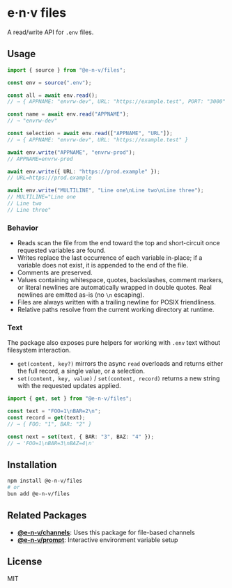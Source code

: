 # e·n·v files

A read/write API for `.env` files.

## Usage

```ts
import { source } from "@e-n-v/files";

const env = source(".env");

const all = await env.read();
// → { APPNAME: "envrw-dev", URL: "https://example.test", PORT: "3000" }

const name = await env.read("APPNAME");
// → "envrw-dev"

const selection = await env.read(["APPNAME", "URL"]);
// → { APPNAME: "envrw-dev", URL: "https://example.test" }

await env.write("APPNAME", "envrw-prod");
// APPNAME=envrw-prod

await env.write({ URL: "https://prod.example" });
// URL=https://prod.example

await env.write("MULTILINE", "Line one\nLine two\nLine three");
// MULTILINE="Line one
// Line two
// Line three"
```

### Behavior

- Reads scan the file from the end toward the top and short-circuit once requested variables are found.
- Writes replace the last occurrence of each variable in-place; if a variable does not exist, it is appended to the end of the file.
- Comments are preserved.
- Values containing whitespace, quotes, backslashes, comment markers, or literal newlines are automatically wrapped in double quotes. Real newlines are emitted as-is (no `\n` escaping).
- Files are always written with a trailing newline for POSIX friendliness.
- Relative paths resolve from the current working directory at runtime.

### Text

The package also exposes pure helpers for working with `.env` text without filesystem interaction.

- `get(content, key?)` mirrors the async `read` overloads and returns either the full record, a single value, or a selection.
- `set(content, key, value)` / `set(content, record)` returns a new string with the requested updates applied.

```ts
import { get, set } from "@e-n-v/files";

const text = "FOO=1\nBAR=2\n";
const record = get(text);
// → { FOO: "1", BAR: "2" }

const next = set(text, { BAR: "3", BAZ: "4" });
// → 'FOO=1\nBAR=3\nBAZ=4\n'
```

## Installation

```bash
npm install @e-n-v/files
# or
bun add @e-n-v/files
```

## Related Packages

- **[@e-n-v/channels](../channels)**: Uses this package for file-based channels
- **[@e-n-v/prompt](../prompt)**: Interactive environment variable setup

## License

MIT
